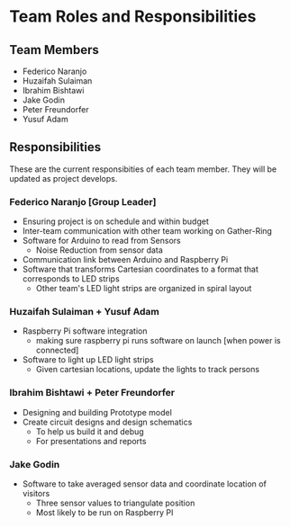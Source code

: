 # Team Roles and Responsibilities

## Team Members

- Federico Naranjo
- Huzaifah Sulaiman
- Ibrahim Bishtawi
- Jake Godin
- Peter Freundorfer
- Yusuf Adam

## Responsibilities

These are the current responsibities of each team member. They will be updated as project develops.

### Federico Naranjo [Group Leader]

- Ensuring project is on schedule and within budget
- Inter-team communication with other team working on Gather-Ring
- Software for Arduino to read from Sensors
  - Noise Reduction from sensor data
- Communication link between Arduino and Raspberry Pi
- Software that transforms Cartesian coordinates to a format that corresponds to LED strips
  - Other team's LED light strips are organized in spiral layout

### Huzaifah Sulaiman + Yusuf Adam

- Raspberry Pi software integration
  - making sure raspberry pi runs software on launch [when power is connected]
- Software to light up LED light strips
  - Given cartesian locations, update the lights to track persons

### Ibrahim Bishtawi + Peter Freundorfer

- Designing and building Prototype model
- Create circuit designs and design schematics
  - To help us build it and debug
  - For presentations and reports

### Jake Godin

- Software to take averaged sensor data and coordinate location of visitors
  - Three sensor values to triangulate position
  - Most likely to be run on Raspberry PI